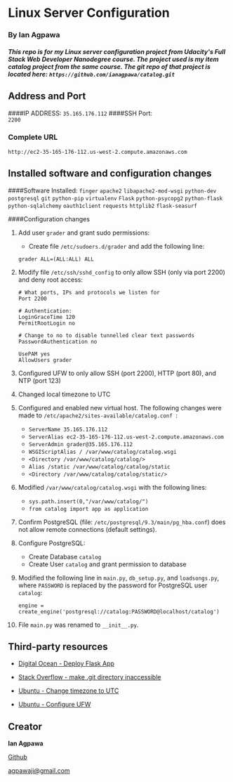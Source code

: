 # Linux Server Configuration
### By Ian Agpawa
##### This repo is for my Linux server configuration project from Udacity's Full Stack Web Developer Nanodegree course.  The project used is my item catalog project from the same course.  The git repo of that project is located here: `https://github.com/ianagpawa/catalog.git`   


## Address and Port

####IP ADDRESS:
`35.165.176.112`
####SSH Port:   
`2200`

### Complete URL
```
http://ec2-35-165-176-112.us-west-2.compute.amazonaws.com
```

## Installed software and configuration changes

####Software Installed:
`finger`
`apache2`
`libapache2-mod-wsgi`
`python-dev`
`postgresql`
`git`
`python-pip`
`virtualenv`
`Flask`
`python-psycopg2`
`python-flask`
`python-sqlalchemy`
`oauth1client`
`requests`
`httplib2`
`flask-seasurf`

####Configuration changes
1. Add user `grader` and grant sudo permissions:
    * Create file `/etc/sudoers.d/grader` and add the following line:
    ```
    grader ALL=(ALL:ALL) ALL
    ```
2. Modify file `/etc/ssh/sshd_config` to only allow SSH (only via port 2200) and deny root access:
     ```
    # What ports, IPs and protocols we listen for
    Port 2200
    ```
     ```
    # Authentication:
    LoginGraceTime 120
    PermitRootLogin no
    ```
     ```
    # Change to no to disable tunnelled clear text passwords
    PasswordAuthentication no
    ```
    ```
    UsePAM yes
    AllowUsers grader
    ```

3. Configured UFW to only allow SSH (port 2200), HTTP (port 80), and NTP (port 123)

4. Changed local timezone to UTC

5. Configured and enabled new virtual host.  The following changes were made to `/etc/apache2/sites-available/catalog.conf `:


    * `ServerName 35.165.176.112`
    * `ServerAlias ec2-35-165-176-112.us-west-2.compute.amazonaws.com`
    * `ServerAdmin grader@35.165.176.112`
    * `WSGIScriptAlias / /var/www/catalog/catalog.wsgi`
    * `<Directory /var/www/catalog/catalog/>`
    * `Alias /static /var/www/catalog/catalog/static`
    * `<Directory /var/www/catalog/catalog/static/>`

6. Modified `/var/www/catalog/catalog.wsgi` with the following lines:
    * `sys.path.insert(0,"/var/www/catalog/")`
    * `from catalog import app as application`

7. Confirm PostgreSQL (file: `/etc/postgresql/9.3/main/pg_hba.conf`) does not allow remote connections (default settings).

8. Configure PostgreSQL:
    * Create Database `catalog`
    * Create User `catalog` and grant permission to database

9. Modified the following line in `main.py`, `db_setup.py`, and `loadsongs.py`, where `PASSWORD` is replaced by the password for PostgreSQL user `catalog`:
    ```
    engine = create_engine('postgresql://catalog:PASSWORD@localhost/catalog')
    ```

10. File `main.py` was renamed to `__init__.py`.


## Third-party resources
* [Digital Ocean - Deploy Flask App](https://www.digitalocean.com/community/tutorials/how-to-deploy-a-flask-application-on-an-ubuntu-vps)

* [Stack Overflow - make .git directory inaccessible ](http://stackoverflow.com/questions/6142437/make-git-directory-web-inaccessible)

* [Ubuntu - Change timezone to UTC](http://askubuntu.com/questions/138423/how-do-i-change-my-timezone-to-utc-gmt)

* [Ubuntu - Configure UFW](https://www.digitalocean.com/community/tutorials/how-to-set-up-a-firewall-with-ufw-on-ubuntu-14-04)


## Creator

**Ian Agpawa**

[Github](https://github.com/ianagpawa)

agpawaji@gmail.com
